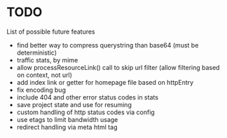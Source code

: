 # TODO

List of possible future features

* find better way to compress querystring than base64 (must be deterministic)
* traffic stats, by mime
* allow processResourceLink() call to skip url filter (allow filtering based on context, not url)
* add index link or getter for homepage file based on httpEntry
* fix encoding bug
* include 404 and other error status codes in stats
* save project state and use for resuming
* custom handling of http status codes via config
* use etags to limit bandwidth usage
* redirect handling via meta html tag


